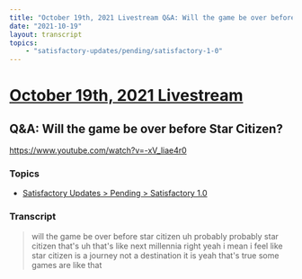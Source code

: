 ```yaml
---
title: "October 19th, 2021 Livestream Q&A: Will the game be over before Star Citizen?"
date: "2021-10-19"
layout: transcript
topics:
    - "satisfactory-updates/pending/satisfactory-1-0"
---
```

# [October 19th, 2021 Livestream](../2021-10-19.md)
## Q&A: Will the game be over before Star Citizen?
https://www.youtube.com/watch?v=-xV_liae4r0

### Topics
* [Satisfactory Updates > Pending > Satisfactory 1.0](../topics/satisfactory-updates/pending/satisfactory-1-0.md)

### Transcript

> will the game be over before star citizen uh probably probably star citizen that's uh that's like next millennia right yeah i mean i feel like star citizen is a journey not a destination it is yeah that's true some games are like that
